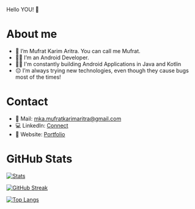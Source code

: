 Hello YOU! 👋 

# About me
- 👀 I’m Mufrat Karim Aritra. You can call me Mufrat. 
- 🧑‍💻 I’m an Android Developer.
- ✍🏽 I'm constantly building Android Applications in Java and Kotlin
- 😔 I’m always trying new technologies, even though they cause bugs most of the times! 

# Contact
- 📧 Mail: mka.mufratkarimaritra@gmail.com
- 💻 LinkedIn: [Connect](https://www.linkedin.com/in/mufrat-karim-aritra/)
- 📄 Website: [Portfolio](https://mufratkarim.github.io/)

# GitHub Stats
[![Stats](https://github-readme-stats.vercel.app/api?username=mufratkarim&theme=gruvbox_light&show_icons=true&hide=contribs,issues&show=prs_merged,prs_merged_percentage)](https://github.com/anuraghazra/github-readme-stats)

[![GitHub Streak](https://github-readme-streak-stats.herokuapp.com/?user=mufratkarim&theme=ayu-light)](https://git.io/streak-stats)

[![Top Langs](https://github-readme-stats.vercel.app/api/top-langs/?username=mufratkarim&layout=pie&hide=css,scss,html&theme=solarized-light)](https://github.com/anuraghazra/github-readme-stats)

<!---
mufratkarim/mufratkarim is a ✨ special ✨ repository because its `README.md` (this file) appears on your GitHub profile.
You can click the Preview link to take a look at your changes.
--->
